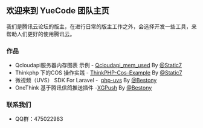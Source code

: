 ## 欢迎来到 YueCode 团队主页
我们是腾讯云论坛的版主，在进行日常的版主工作之外，会选择开发一些工具，来帮助人们更好的使用腾讯云。
### 作品
- Qcloudapi服务器内存图表 示例   -  [Qcloudapi_mem_used](https://github.com/YueCode/Qcloudapi_mem_used) By  [@Static7](https://github.com/static7)
- Thinkphp 下的COS 操作实践   -  [ThinkPHP-Cos-Example](https://github.com/YueCode/ThinkPHP-Cos-Example) By  [@Static7](https://github.com/static7)
- 微视频（UVS） SDK For Laravel  -  [php-uvs](https://github.com/YueCode/php-uvs) By [@Bestony](https://github.com/bestony)
- OneThink 基于腾讯信鸽推送插件  -[XGPush](https://github.com/YueCode/XGPush)  By [@Bestony](https://github.com/bestony)

### 联系我们
- QQ群：475022983
